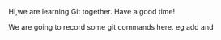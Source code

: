 Hi,we are learning Git together.
Have a good time!

We are going to record some git commands here. eg add and 
